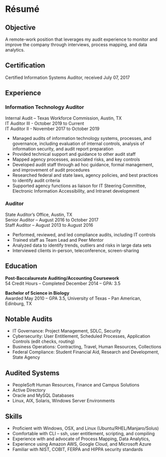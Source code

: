 # Résumé #
## Objective ##
A remote-work position that leverages my audit experience to monitor and improve the company through interviews, process mapping, and data analytics.

## Certification ##
Certified Information Systems Auditor, received July 07, 2017
## Experience ##
### Information Technology Auditor ###
Internal Audit – Texas Workforce Commission, Austin, TX  
IT Auditor III - October 2019 to Current  
IT Auditor II - November 2017 to October 2019

- Managed audits of information technology systems, processes, and governance, including evaluation of internal controls, analysis of information security, and audit report preparation
- Provided technical support and guidance to other audit staff
- Mapped agency processes, associated risks, and key controls
- Developed audit staff through ad hoc guidance, formal management, and improvement of audit procedures
- Researched federal and state laws, agency policies, and best practices to identify audit criteria
- Supported agency functions as liaison for IT Steering Committee, Electronic Information Accessibility, and Intranet development

### Auditor ###
State Auditor’s Office, Austin, TX  
Senior Auditor – August 2016 to October 2017  
Staff Auditor – August 2013 to August 2016
- Performed, reviewed, and led compliance audits, including IT controls
- Trained staff as Team Lead and Peer Mentor
- Analyzed data to identify trends, outliers and risks in large data sets
- Interviewed clients in-person, teleconference, screen-sharing 

## Education ##
**Post-Baccalaureate Auditing/Accounting Coursework**  
54 Credit Hours – Completed December 2014 – GPA: 3.5

**Bachelor of Science in Biology**  
Awarded May 2010 – GPA 3.5, University of Texas – Pan American, Edinburg, TX

## Notable Audits ##
- IT Governance: Project Management, SDLC, Security
- Cybersecurity: User Entitlement, Scheduled Processes, Application Controls (edit checks, routing)
- Business Operations: Contracting, Travel, Human Resources, Collections
- Federal Compliance: Student Financial Aid, Research and Development, State Agency

## Audited Systems ##
- PeopleSoft Human Resources, Finance and Campus Solutions
- Active Directory
- Oracle and MySQL Databases
- Linux, AIX, Solaris, Windows Server Environments

## Skills ##
- Proficient with Windows, OSX, and Linux (Ubuntu/RHEL/Manjaro/Solus)
- Comfortable with CLI – ssh, user entitlement, scripting, and compiling
- Experience with and advocate of Process Mapping, Data Analytics, 
- Experience using Amazon AWS, Google Cloud, and Microsoft Azure
- Familiar with NIST, COBIT, FERPA and HIPPA security standards

